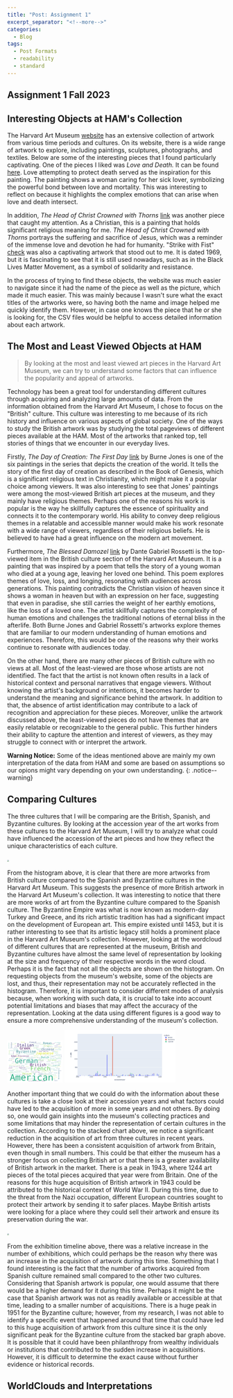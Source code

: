```yaml
---
title: "Post: Assignment 1"
excerpt_separator: "<!--more-->"
categories:
  - Blog
tags:
  - Post Formats
  - readability
  - standard
---
```


## Assignment 1 Fall 2023

## **Interesting Objects at HAM's Collection**
The Harvard Art Museum [website](https://shorturl.at/amEO5) has an extensive collection of artwork from various time periods and cultures. On its website, there is a wide range of artwork to explore, including paintings, sculptures, photographs, and textiles. Below are some of the interesting pieces that I found particularly captivating. One of the pieces I liked was *Love and Death.* It can be found [here](https://shorturl.at/nsMOV). Love attempting to protect death served as the inspiration for this painting. The painting shows a woman caring for her sick lover, symbolizing the powerful bond between love and mortality. This was interesting to reflect on because it highlights the complex emotions that can arise when love and death intersect. 

In addition, *The Head of Christ Crowned with Thorns* [link](https://shorturl.at/pqLPW) was another piece that caught my attention. As a Christian, this is a painting that holds significant religious meaning for me. *The Head of Christ Crowned with Thorns* portrays the suffering and sacrifice of Jesus, which was a reminder of the immense love and devotion he had for humanity. "Strike with Fist" [check](https://shorturl.at/chpr0) was also a captivating artwork that stood out to me. It is dated 1969, but it is fascinating to see that it is still used nowadays, such as in the Black Lives Matter Movement, as a symbol of solidarity and resistance. 


In the process of trying to find these objects, the website was much easier to navigate since it had the name of the piece as well as the picture, which made it much easier. This was mainly because I wasn't sure what the exact titles of the artworks were, so having both the name and image helped me quickly identify them. However,  in case one knows the piece that he or she is looking for, the CSV files would be helpful to access detailed information about each artwork. 


## **The Most and Least Viewed Objects at HAM**

> By looking at the most and least viewed art pieces in the Harvard Art Museum, we can try to understand some factors that can influence the popularity and appeal of artworks. 
 

Technology has been a great tool for understanding different cultures through acquiring and analyzing large amounts of data. From the information obtained from the Harvard Art Museum, I chose to focus on the "British" culture. This culture was interesting to me because of its rich history and influence on various aspects of global society. One of the ways to study the British artwork was by studying the total pageviews of different pieces available at the HAM. Most of the artworks that ranked top, tell stories of things that we encounter in our everyday lives.

 Firstly, *The Day of Creation: The First Day* [link](https://shorturl.at/hTWY2) by Burne Jones is one of the six paintings in the series that depicts the creation of the world. It tells the story of the first day of creation as described in the Book of Genesis, which is a significant religious text in Christianity, which might make it a popular choice among viewers. It was also interesting to see that Jones' paintings were among the most-viewed British art pieces at the museum, and they mainly have religious themes. Perhaps one of the reasons his work is popular is the way he skillfully captures the essence of spirituality and connects it to the contemporary world. His ability to convey deep religious themes in a relatable and accessible manner would make his work resonate with a wide range of viewers, regardless of their religious beliefs. He is believed to have had a great influence on the modern art movement.

 Furthermore, *The Blessed Damozel* [link](https://shorturl.at/FKV17) by Dante Gabriel Rossetti is the top-viewed item in the British culture section of the Harvard Art Museum. It is a painting that was inspired by a poem that tells the story of a young woman who died at a young age, leaving her loved one behind. This poem explores themes of love, loss, and longing, resonating with audiences across generations. This painting contradicts the Christian vision of heaven since it shows a woman in heaven but with an expression on her face, suggesting that even in paradise, she still carries the weight of her earthly emotions, like the loss of a loved one. The artist skillfully captures the complexity of human emotions and challenges the traditional notions of eternal bliss in the afterlife. Both Burne Jones and Gabriel Rossetti's artworks explore themes that are familiar to our modern understanding of human emotions and experiences. Therefore, this would be one of the reasons why their works continue to resonate with audiences today. 

 On the other hand, there are many other pieces of British culture with no views at all. Most of the least-viewed are those whose artists are not identified. The fact that the artist is not known often results in a lack of historical context and personal narratives that engage viewers. Without knowing the artist's background or intentions, it becomes harder to understand the meaning and significance behind the artwork. In addition to that, the absence of artist identification may contribute to a lack of recognition and appreciation for these pieces. Moreover, unlike the artwork discussed above, the least-viewed pieces do not have themes that are easily relatable or recognizable to the general public. This further hinders their ability to capture the attention and interest of viewers, as they may struggle to connect with or interpret the artwork. 

**Warning Notice:** Some of the ideas mentioned above are mainly my own interpretation of the data from HAM and some are based on assumptions so our opions might vary depending on your own understanding.
{: .notice--warning}

## **Comparing Cultures**

The three cultures that I will be comparing are the British, Spanish, and Byzantine cultures. By looking at the accession year of the art works from these cultures to the Harvard Art Museum, I will try to analyze what could have influenced the accession of the art pieces and how they reflect the unique characteristics of each culture. 

<img src="/assets/images/counts.png" style="zoom:25%;" />

From the histogram above, it is clear that there are more artworks from British culture compared to the Spanish and Byzantine cultures in the Harvard Art Museum. This suggests the presence of more British artwork in the Harvard Art Museum's collection. It was interesting to notice that there are more works of art from the Byzantine culture compared to the Spanish culture. The Byzantine Empire was what is now known as modern-day Turkey and Greece, and its rich artistic tradition has had a significant impact on the development of European art. This empire existed until 1453, but it is rather interesting to see that its artistic legacy still holds a prominent place in the Harvard Art Museum's collection. 
However, looking at the wordcloud of different cultures that are represented at the museum, British and Byzantine cultures have almost the same level of representation by looking at the size and frequency of their respective words in the word cloud. Perhaps it is the fact that not all the objects are shown on the histogram. On requesting objects from the museum's website, some of the objects are lost, and thus, their representation may not be accurately reflected in the histogram. Therefore, it is important to consider different modes of analysis because, when working with such data, it is crucial to take into account potential limitations and biases that may affect the accuracy of the representation. Looking at the data using different figures is a good way to ensure a more comprehensive understanding of the museum's collection. 

<img src="/assets/images/wordcloud.png" style="zoom:25%;" />

<img src="/assets/images/compareCulture.png" style="zoom:25%;" />

Another important thing that we could do with the information about these cultures is take a close look at their accession years and what factors could have led to the acquisition of more in some years and not others. By doing so, one would gain insights into the museum's collecting practices and some limitations that may hinder the representation of certain cultures in the collection. According to the stacked chart above, we notice a significant reduction in the acquisition of art from three cultures in recent years. However, there has been a consistent acquisition of artwork from Britain, even though in small numbers. This could be that either the museum has a stronger focus on collecting British art or that there is a greater availability of British artwork in the market. There is a peak in 1943, where 1244 art pieces of the total pieces acquired that year were from Britain. One of the reasons for this huge acquisition of British artwork in 1943 could be attributed to the historical context of World War II.  During this time, due to the threat from the Nazi occupation, different European countries sought to protect their artwork by sending it to safer places. Maybe British artists were looking for a place where they could sell their artwork and ensure its preservation during the war. 

<img src="/assets/images/Exhibitiontimeline.png" style="zoom:25%;" />

From the exhibition timeline above, there was a relative increase in the number of exhibitions, which could perhaps be the reason why there was an increase in the acquisition of artwork during this time. Something that I found interesting is the fact that the number of artworks acquired from Spanish culture remained small compared to the other two cultures. Considering that Spanish artwork is popular, one would assume that there would be a higher demand for it during this time. Perhaps it might be the case that Spanish artwork was not as readily available or accessible at that time, leading to a smaller number of acquisitions. There is a huge peak in 1951 for the Byzantine culture; however, from my research, I was not able to identify a specific event that happened around that time that could have led to this huge acquisition of artwork from this culture since it is the only significant peak for the Byzantine culture from the stacked bar graph above. It is possible that it could have been philanthropy from wealthy individuals or institutions that contributed to the sudden increase in acquisitions. However, it is difficult to determine the exact cause without further evidence or historical records.

## **WorldClouds and Interpretations**


